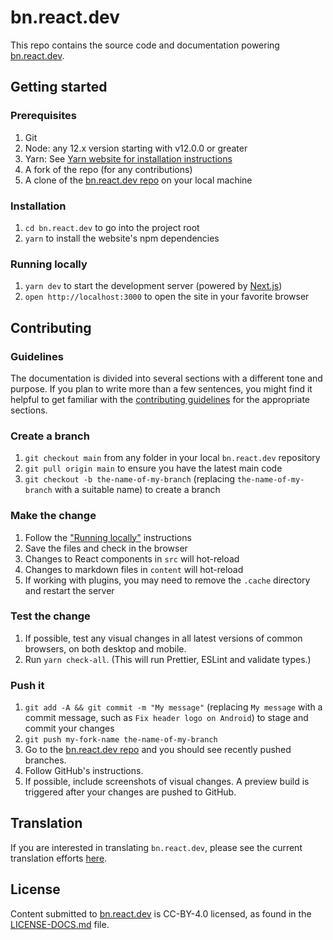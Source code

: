 # bn.react.dev

This repo contains the source code and documentation powering [bn.react.dev](https://bn.react.dev/).

## Getting started

### Prerequisites

1. Git
1. Node: any 12.x version starting with v12.0.0 or greater
1. Yarn: See [Yarn website for installation instructions](https://yarnpkg.com/lang/en/docs/install/)
1. A fork of the repo (for any contributions)
1. A clone of the [bn.react.dev repo](https://github.com/reactjs/bn.react.dev) on your local machine

### Installation

1. `cd bn.react.dev` to go into the project root
3. `yarn` to install the website's npm dependencies

### Running locally

1. `yarn dev` to start the development server (powered by [Next.js](https://nextjs.org/))
1. `open http://localhost:3000` to open the site in your favorite browser

## Contributing

### Guidelines

The documentation is divided into several sections with a different tone and purpose. If you plan to write more than a few sentences, you might find it helpful to get familiar with the [contributing guidelines](https://github.com/reactjs/bn.react.dev/blob/main/CONTRIBUTING.md#guidelines-for-text) for the appropriate sections.

### Create a branch

1. `git checkout main` from any folder in your local `bn.react.dev` repository
1. `git pull origin main` to ensure you have the latest main code
1. `git checkout -b the-name-of-my-branch` (replacing `the-name-of-my-branch` with a suitable name) to create a branch

### Make the change

1. Follow the ["Running locally"](#running-locally) instructions
1. Save the files and check in the browser
  1. Changes to React components in `src` will hot-reload
  1. Changes to markdown files in `content` will hot-reload
  1. If working with plugins, you may need to remove the `.cache` directory and restart the server

### Test the change

1. If possible, test any visual changes in all latest versions of common browsers, on both desktop and mobile.
2. Run `yarn check-all`. (This will run Prettier, ESLint and validate types.)

### Push it

1. `git add -A && git commit -m "My message"` (replacing `My message` with a commit message, such as `Fix header logo on Android`) to stage and commit your changes
1. `git push my-fork-name the-name-of-my-branch`
1. Go to the [bn.react.dev repo](https://github.com/reactjs/bn.react.dev) and you should see recently pushed branches.
1. Follow GitHub's instructions.
1. If possible, include screenshots of visual changes. A preview build is triggered after your changes are pushed to GitHub.

## Translation

If you are interested in translating `bn.react.dev`, please see the current translation efforts [here](https://github.com/reactjs/bn.react.dev/issues/4135).

## License
Content submitted to [bn.react.dev](https://bn.react.dev/) is CC-BY-4.0 licensed, as found in the [LICENSE-DOCS.md](https://github.com/reactjs/bn.react.dev/blob/main/LICENSE-DOCS.md) file.
